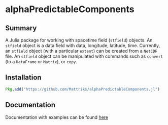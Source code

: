 # alphaPredictableComponents

## Summary
A Julia package for working with spacetime field (`stfield`) objects.
An `stfield` object is a data field with data, longitude, latitude, time.
Currently, an `stfield` object (with a particular `extent`) can be created from a `NetCDF` file.
An `stfield` object can be manipulated with commands such as `convert` (to a `DataFrame` or `Matrix`), 
or `copy`. 

## Installation
```julia
Pkg.add("https://github.com/Mattriks/alphaPredictableComponents.jl")
```

## Documentation
Documentation with examples can be found [here](../master/docs/build/index.md)
